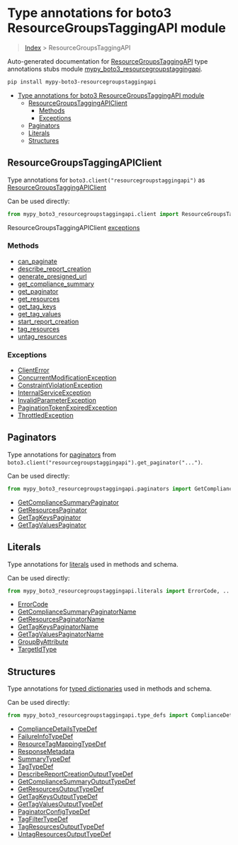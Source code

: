 # Type annotations for boto3 ResourceGroupsTaggingAPI module

> [Index](../index.md) > ResourceGroupsTaggingAPI

Auto-generated documentation for [ResourceGroupsTaggingAPI](https://boto3.amazonaws.com/v1/documentation/api/latest/reference/services/resourcegroupstaggingapi.html#ResourceGroupsTaggingAPI)
type annotations stubs module [mypy_boto3_resourcegroupstaggingapi](https://pypi.org/project/mypy-boto3-resourcegroupstaggingapi/).

```bash
pip install mypy-boto3-resourcegroupstaggingapi
```

- [Type annotations for boto3 ResourceGroupsTaggingAPI module](#type-annotations-for-boto3-resourcegroupstaggingapi-module)
  - [ResourceGroupsTaggingAPIClient](#resourcegroupstaggingapiclient)
    - [Methods](#methods)
    - [Exceptions](#exceptions)
  - [Paginators](#paginators)
  - [Literals](#literals)
  - [Structures](#structures)

## ResourceGroupsTaggingAPIClient

Type annotations for  `boto3.client("resourcegroupstaggingapi")` as [ResourceGroupsTaggingAPIClient](./client.md)

Can be used directly:

```python
from mypy_boto3_resourcegroupstaggingapi.client import ResourceGroupsTaggingAPIClient
```


ResourceGroupsTaggingAPIClient [exceptions](./client.md#exceptions)



### Methods
- [can_paginate](./client.md#can-paginate)
- [describe_report_creation](./client.md#describe-report-creation)
- [generate_presigned_url](./client.md#generate-presigned-url)
- [get_compliance_summary](./client.md#get-compliance-summary)
- [get_paginator](./client.md#get-paginator)
- [get_resources](./client.md#get-resources)
- [get_tag_keys](./client.md#get-tag-keys)
- [get_tag_values](./client.md#get-tag-values)
- [start_report_creation](./client.md#start-report-creation)
- [tag_resources](./client.md#tag-resources)
- [untag_resources](./client.md#untag-resources)




### Exceptions
- [ClientError](./client.md#clienterror)
- [ConcurrentModificationException](./client.md#concurrentmodificationexception)
- [ConstraintViolationException](./client.md#constraintviolationexception)
- [InternalServiceException](./client.md#internalserviceexception)
- [InvalidParameterException](./client.md#invalidparameterexception)
- [PaginationTokenExpiredException](./client.md#paginationtokenexpiredexception)
- [ThrottledException](./client.md#throttledexception)






## Paginators

Type annotations for [paginators](./paginators.md) from `boto3.client("resourcegroupstaggingapi").get_paginator("...")`.

Can be used directly:

```python
from mypy_boto3_resourcegroupstaggingapi.paginators import GetComplianceSummaryPaginator, ...
```

- [GetComplianceSummaryPaginator](./paginators.md#getcompliancesummarypaginator)
- [GetResourcesPaginator](./paginators.md#getresourcespaginator)
- [GetTagKeysPaginator](./paginators.md#gettagkeyspaginator)
- [GetTagValuesPaginator](./paginators.md#gettagvaluespaginator)






## Literals

Type annotations for [literals](./literals.md) used in methods and schema.

Can be used directly:

```python
from mypy_boto3_resourcegroupstaggingapi.literals import ErrorCode, ...
```

- [ErrorCode](./literals.md#errorcode)
- [GetComplianceSummaryPaginatorName](./literals.md#getcompliancesummarypaginatorname)
- [GetResourcesPaginatorName](./literals.md#getresourcespaginatorname)
- [GetTagKeysPaginatorName](./literals.md#gettagkeyspaginatorname)
- [GetTagValuesPaginatorName](./literals.md#gettagvaluespaginatorname)
- [GroupByAttribute](./literals.md#groupbyattribute)
- [TargetIdType](./literals.md#targetidtype)




## Structures


Type annotations for [typed dictionaries](./type_defs.md) used in methods and schema.

Can be used directly:

```python
from mypy_boto3_resourcegroupstaggingapi.type_defs import ComplianceDetailsTypeDef, ...
```

- [ComplianceDetailsTypeDef](./type_defs.md#compliancedetailstypedef)
- [FailureInfoTypeDef](./type_defs.md#failureinfotypedef)
- [ResourceTagMappingTypeDef](./type_defs.md#resourcetagmappingtypedef)
- [ResponseMetadata](./type_defs.md#responsemetadata)
- [SummaryTypeDef](./type_defs.md#summarytypedef)
- [TagTypeDef](./type_defs.md#tagtypedef)
- [DescribeReportCreationOutputTypeDef](./type_defs.md#describereportcreationoutputtypedef)
- [GetComplianceSummaryOutputTypeDef](./type_defs.md#getcompliancesummaryoutputtypedef)
- [GetResourcesOutputTypeDef](./type_defs.md#getresourcesoutputtypedef)
- [GetTagKeysOutputTypeDef](./type_defs.md#gettagkeysoutputtypedef)
- [GetTagValuesOutputTypeDef](./type_defs.md#gettagvaluesoutputtypedef)
- [PaginatorConfigTypeDef](./type_defs.md#paginatorconfigtypedef)
- [TagFilterTypeDef](./type_defs.md#tagfiltertypedef)
- [TagResourcesOutputTypeDef](./type_defs.md#tagresourcesoutputtypedef)
- [UntagResourcesOutputTypeDef](./type_defs.md#untagresourcesoutputtypedef)
